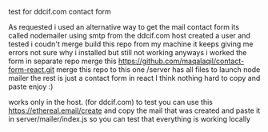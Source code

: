 test for ddcif.com contact form

As requested i used an alternative way to get the mail contact form
its called nodemailer
using smtp from the ddcif.com host created a user and tested
i coudn't merge build this repo from my machine it keeps giving me errors not sure why
i installed but still not working
anyways i worked the form in separate repo
merge this https://github.com/maqalaqil/contact-form-react.git
merge this repo to this one
/server has all files to launch node mailer
the rest is just a contact form in react
I think nothing hard to copy and paste
enjoy :)

works only in the host. (for ddcif.com)
to test you can use this
https://ethereal.email/create
and copy the mail that was created and paste it in server/mailer/index.js
so you can test that everything is working locally

